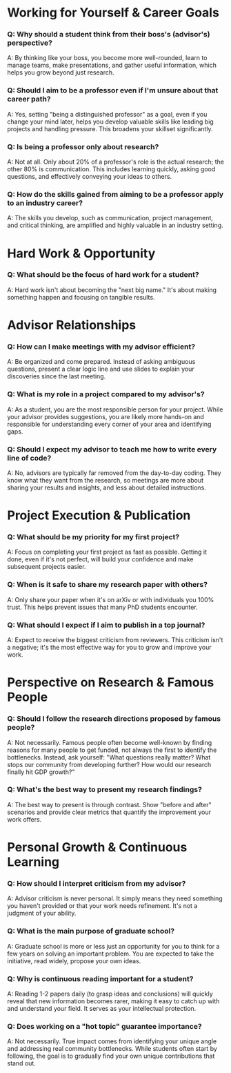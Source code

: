 # Working for Yourself & Career Goals

### Q: Why should a student think from their boss's (advisor's) perspective?

A: By thinking like your boss, you become more well-rounded, learn to manage teams, make presentations, and gather useful information, which helps you grow beyond just research.

### Q: Should I aim to be a professor even if I'm unsure about that career path?

A: Yes, setting "being a distinguished professor" as a goal, even if you change your mind later, helps you develop valuable skills like leading big projects and handling pressure. This broadens your skillset significantly.

### Q: Is being a professor only about research?

A: Not at all. Only about 20% of a professor's role is the actual research; the other 80% is communication. This includes learning quickly, asking good questions, and effectively conveying your ideas to others.

### Q: How do the skills gained from aiming to be a professor apply to an industry career?
A: The skills you develop, such as communication, project management, and critical thinking, are amplified and highly valuable in an industry setting.

# Hard Work & Opportunity
### Q: What should be the focus of hard work for a student?
A: Hard work isn't about becoming the "next big name." It's about making something happen and focusing on tangible results.

# Advisor Relationships
### Q: How can I make meetings with my advisor efficient?
A: Be organized and come prepared. Instead of asking ambiguous questions, present a clear logic line and use slides to explain your discoveries since the last meeting.

### Q: What is my role in a project compared to my advisor's?
A: As a student, you are the most responsible person for your project. While your advisor provides suggestions, you are likely more hands-on and responsible for understanding every corner of your area and identifying gaps.

### Q: Should I expect my advisor to teach me how to write every line of code?
A: No, advisors are typically far removed from the day-to-day coding. They know what they want from the research, so meetings are more about sharing your results and insights, and less about detailed instructions.

# Project Execution & Publication
### Q: What should be my priority for my first project?
A: Focus on completing your first project as fast as possible. Getting it done, even if it's not perfect, will build your confidence and make subsequent projects easier.

### Q: When is it safe to share my research paper with others?
A: Only share your paper when it's on arXiv or with individuals you 100% trust. This helps prevent issues that many PhD students encounter.

### Q: What should I expect if I aim to publish in a top journal?
A: Expect to receive the biggest criticism from reviewers. This criticism isn't a negative; it's the most effective way for you to grow and improve your work.

# Perspective on Research & Famous People
### Q: Should I follow the research directions proposed by famous people?
A: Not necessarily. Famous people often become well-known by finding reasons for many people to get funded, not always the first to identify the  bottlenecks. Instead, ask yourself: "What questions really matter? What stops our community from developing further? How would our research finally hit GDP growth?"

### Q: What's the best way to present my research findings?
A: The best way to present is through contrast. Show "before and after" scenarios and provide clear metrics that quantify the improvement your work offers.

# Personal Growth & Continuous Learning
### Q: How should I interpret criticism from my advisor?
A: Advisor criticism is never personal. It simply means they need something you haven't provided or that your work needs refinement. It's not a judgment of your ability.

### Q: What is the main purpose of graduate school?
A: Graduate school is more or less just an opportunity for you to think for a few years on solving an important problem. You are expected to take the initiative, read widely, propose your own ideas.

### Q: Why is continuous reading important for a student?
A: Reading 1-2 papers daily (to grasp ideas and conclusions) will quickly reveal that new information becomes rarer, making it easy to catch up with and understand your field. It serves as your intellectual protection.

### Q: Does working on a "hot topic" guarantee importance?
A: Not necessarily. True impact comes from identifying your unique angle and addressing real community bottlenecks. While students often start by following, the goal is to gradually find your own unique contributions that stand out.